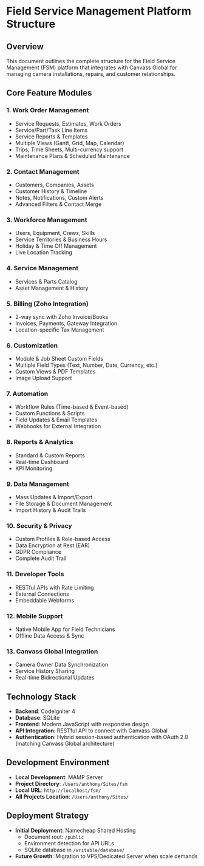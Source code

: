 # Field Service Management Platform Structure

## Overview
This document outlines the complete structure for the Field Service Management (FSM) platform that integrates with Canvass Global for managing camera installations, repairs, and customer relationships.

## Core Feature Modules

### 1. Work Order Management
- Service Requests, Estimates, Work Orders
- Service/Part/Task Line Items
- Service Reports & Templates
- Multiple Views (Gantt, Grid, Map, Calendar)
- Trips, Time Sheets, Multi-currency support
- Maintenance Plans & Scheduled Maintenance

### 2. Contact Management  
- Customers, Companies, Assets
- Customer History & Timeline
- Notes, Notifications, Custom Alerts
- Advanced Filters & Contact Merge

### 3. Workforce Management
- Users, Equipment, Crews, Skills
- Service Territories & Business Hours
- Holiday & Time Off Management
- Live Location Tracking

### 4. Service Management
- Services & Parts Catalog
- Asset Management & History

### 5. Billing (Zoho Integration)
- 2-way sync with Zoho Invoice/Books
- Invoices, Payments, Gateway Integration
- Location-specific Tax Management

### 6. Customization
- Module & Job Sheet Custom Fields
- Multiple Field Types (Text, Number, Date, Currency, etc.)
- Custom Views & PDF Templates
- Image Upload Support

### 7. Automation
- Workflow Rules (Time-based & Event-based)
- Custom Functions & Scripts
- Field Updates & Email Templates
- Webhooks for External Integration

### 8. Reports & Analytics
- Standard & Custom Reports
- Real-time Dashboard
- KPI Monitoring

### 9. Data Management
- Mass Updates & Import/Export
- File Storage & Document Management
- Import History & Audit Trails

### 10. Security & Privacy
- Custom Profiles & Role-based Access
- Data Encryption at Rest (EAR)
- GDPR Compliance
- Complete Audit Trail

### 11. Developer Tools
- RESTful APIs with Rate Limiting
- External Connections
- Embeddable Webforms

### 12. Mobile Support
- Native Mobile App for Field Technicians
- Offline Data Access & Sync

### 13. Canvass Global Integration
- Camera Owner Data Synchronization
- Service History Sharing
- Real-time Bidirectional Updates

## Technology Stack
- **Backend**: CodeIgniter 4
- **Database**: SQLite
- **Frontend**: Modern JavaScript with responsive design
- **API Integration**: RESTful API to connect with Canvass Global
- **Authentication**: Hybrid session-based authentication with OAuth 2.0 (matching Canvass Global architecture)

## Development Environment
- **Local Development**: MAMP Server
- **Project Directory**: `/Users/anthony/Sites/fsm`
- **Local URL**: `http://localhost/fsm/`
- **All Projects Location**: `/Users/anthony/Sites/`

## Deployment Strategy
- **Initial Deployment**: Namecheap Shared Hosting
  - Document root: `/public`
  - Environment detection for API URLs
  - SQLite database in `/writable/database/`
- **Future Growth**: Migration to VPS/Dedicated Server when scale demands
